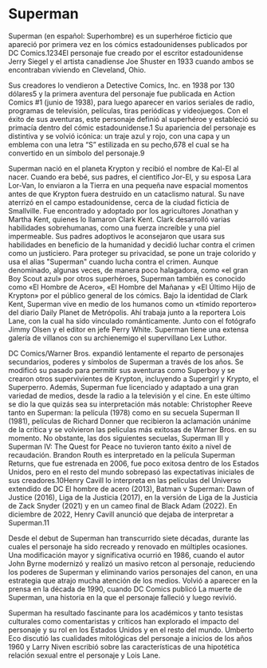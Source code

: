 # Superman
Superman (en español: Superhombre) es un superhéroe ficticio que apareció por primera vez en los cómics estadounidenses publicados por DC Comics.1​2​3​4​El personaje fue creado por el escritor estadounidense Jerry Siegel y el artista canadiense Joe Shuster en 1933 cuando ambos se encontraban viviendo en Cleveland, Ohio.

Sus creadores lo vendieron a Detective Comics, Inc. en 1938 por 130 dólares5​ y la primera aventura del personaje fue publicada en Action Comics #1 (junio de 1938), para luego aparecer en varios seriales de radio, programas de televisión, películas, tiras periódicas y videojuegos. Con el éxito de sus aventuras, este personaje definió al superhéroe y estableció su primacía dentro del cómic estadounidense.1​ Su apariencia del personaje es distintiva y se volvió icónica: un traje azul y rojo, con una capa y un emblema con una letra “S” estilizada en su pecho,6​7​8​ el cual se ha convertido en un símbolo del personaje.9​

Superman nació en el planeta Krypton y recibió el nombre de Kal-El al nacer. Cuando era bebé, sus padres, el científico Jor-El, y su esposa Lara Lor-Van, lo enviaron a la Tierra en una pequeña nave espacial momentos antes de que Krypton fuera destruido en un cataclismo natural. Su nave aterrizó en el campo estadounidense, cerca de la ciudad ficticia de Smallville. Fue encontrado y adoptado por los agricultores Jonathan y Martha Kent, quienes lo llamaron Clark Kent. Clark desarrolló varias habilidades sobrehumanas, como una fuerza increíble y una piel impermeable. Sus padres adoptivos le aconsejaron que usara sus habilidades en beneficio de la humanidad y decidió luchar contra el crimen como un justiciero. Para proteger su privacidad, se pone un traje colorido y usa el alias "Superman" cuando lucha contra el crimen. Aunque denominado, algunas veces, de manera poco halagadora, como «el gran Boy Scout azul» por otros superhéroes, Superman también es conocido como «El Hombre de Acero», «El Hombre del Mañana» y «El Último Hijo de Krypton» por el público general de los cómics. Bajo la identidad de Clark Kent, Superman vive en medio de los humanos como un «tímido reportero» del diario Daily Planet de Metrópolis. Ahí trabaja junto a la reportera Lois Lane, con la cual ha sido vinculado románticamente. Junto con el fotógrafo Jimmy Olsen y el editor en jefe Perry White. Superman tiene una extensa galería de villanos con su archienemigo el supervillano Lex Luthor.

DC Comics/Warner Bros. expandió lentamente el reparto de personajes secundarios, poderes y símbolos de Superman a través de los años. Se modificó su pasado para permitir sus aventuras como Superboy y se crearon otros supervivientes de Krypton, incluyendo a Supergirl y Krypto, el Superperro. Además, Superman fue licenciado y adaptado a una gran variedad de medios, desde la radio a la televisión y el cine. En este último se dio la que quizás sea su interpretación más notable: Christopher Reeve tanto en Superman: la película (1978) como en su secuela Superman II (1981), películas de Richard Donner que recibieron la aclamación unánime de la crítica y se volvieron las películas más exitosas de Warner Bros. en su momento. No obstante, las dos siguientes secuelas, Superman III y Superman IV: The Quest for Peace no tuvieron tanto éxito a nivel de recaudación. Brandon Routh es interpretado en la película Superman Returns, que fue estrenada en 2006, fue poco exitosa dentro de los Estados Unidos, pero en el resto del mundo sobrepasó las expectativas iniciales de sus creadores.10​Henry Cavill lo interpreta en las películas del Universo extendido de DC El hombre de acero (2013), Batman v Superman: Dawn of Justice (2016), Liga de la Justicia (2017), en la versión de Liga de la Justicia de Zack Snyder (2021) y en un cameo final de Black Adam (2022). En diciembre de 2022, Henry Cavill anunció que dejaba de interpretar a Superman.11​

Desde el debut de Superman han transcurrido siete décadas, durante las cuales el personaje ha sido recreado y renovado en múltiples ocasiones. Una modificación mayor y significativa ocurrió en 1986, cuando el autor John Byrne modernizó y realizó un masivo retcon al personaje, reduciendo los poderes de Superman y eliminando varios personajes del canon, en una estrategia que atrajo mucha atención de los medios. Volvió a aparecer en la prensa en la década de 1990, cuando DC Comics publicó La muerte de Superman, una historia en la que el personaje falleció y luego revivió.

Superman ha resultado fascinante para los académicos y tanto tesistas culturales como comentaristas y críticos han explorado el impacto del personaje y su rol en los Estados Unidos y en el resto del mundo. Umberto Eco discutió las cualidades mitológicas del personaje a inicios de los años 1960 y Larry Niven escribió sobre las características de una hipotética relación sexual entre el personaje y Lois Lane.


